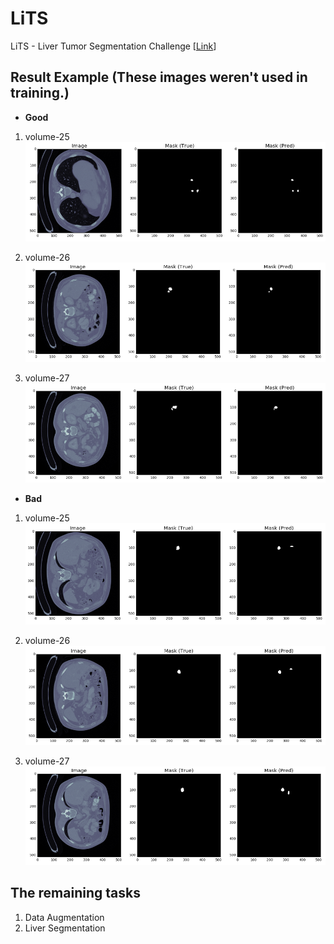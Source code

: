 # LiTS

LiTS - Liver Tumor Segmentation Challenge [[Link](https://competitions.codalab.org/competitions/17094)]



## Result Example (These images weren't used in training.)

- __Good__
1. volume-25
![My image](result/result5.png "volume-25 (Good)")

2. volume-26
![My image](result/result3.png "volume-26 (Good)")

3. volume-27
![My image](result/result1.png "volume-27 (Good)")

- __Bad__
1. volume-25
![My image](result/result6.png "volume-25 (Bad)")

2. volume-26
![My image](result/result4.png "volume-26 (Bad)")

3. volume-27
![My image](result/result2.png "volume-27 (Bad)")



## The remaining tasks

1. Data Augmentation
2. Liver Segmentation
